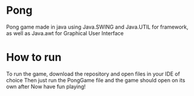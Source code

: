 # Pong
Pong game made in java using Java.SWING and Java.UTIL for framework, as well as Java.awt for Graphical User Interface

# How to run
To run the game, download the repository and open files in your IDE of choice
Then just run the PongGame file and the game should open on its own after
Now have fun playing!
